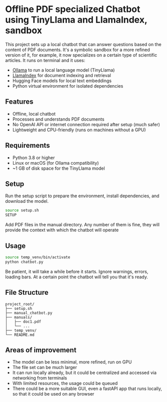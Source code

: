 # Offline PDF specialized Chatbot using TinyLlama and LlamaIndex, sandbox

This project sets up a local chatbot that can answer questions based on the content of PDF documents. It's a symbolic 
sandbox for a more refined version of it, for example, it now specializes on a certain type of scientific articles.
It runs on terminal and it uses:

- [Ollama](https://ollama.com/) to run a local language model (TinyLlama)
- [LlamaIndex](https://github.com/jerryjliu/llama_index) for document indexing and retrieval
- Hugging Face models for local text embeddings
- Python virtual environment for isolated dependencies

## Features

- Offline, local chatbot
- Processes and understands PDF documents
- No OpenAI API or internet connection required after setup (much safer)
- Lightweight and CPU-friendly (runs on machines without a GPU)

## Requirements

- Python 3.8 or higher
- Linux or macOS (for Ollama compatibility)
- ~1 GB of disk space for the TinyLlama model

## Setup

Run the setup script to prepare the environment, install dependencies, and download the model.

```bash
source setup.sh
SETUP
```

Add PDF files in the manual directory. Any number of them is fine, they will provide the context with which the 
chatbot will operate


## Usage

```bash
source temp_venv/bin/activate
python chatbot.py
```

Be patient, it will take a while before it starts.
Ignore warnings, errors, loading bars. At a certain point the chatbot will tell you that it's ready. 



## File Structure

```
project_root/
├── setup.sh
├── manual_chatbot.py
├── manuals/
│   ├── doc1.pdf
│   └── ...
├── temp_venv/
└── README.md
```


## Areas of improvement

- The model can be less minimal, more refined, run on GPU
- The file set can be much larger
- It can run locally already, but it could be centralized and accessed via networking from terminals
- With limited resources, the usage could be queued
- There could be a more suitable GUI, even a fastAPI app that runs locally, so that it could be used on any browser





